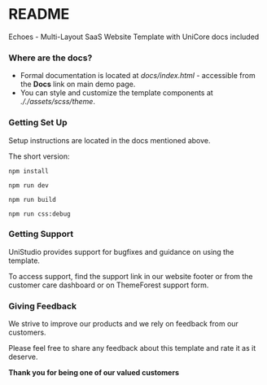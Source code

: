 # README

Echoes - Multi-Layout SaaS Website Template with UniCore docs included

### Where are the docs?

- Formal documentation is located at _docs/index.html_ - accessible from the **Docs** link on main demo page.
- You can style and customize the template components at _././assets/scss/theme_.

### Getting Set Up

Setup instructions are located in the docs mentioned above.

The short version:

`npm install`

`npm run dev`

`npm run build`

`npm run css:debug`

### Getting Support

UniStudio provides support for bugfixes and guidance on using the template.

To access support, find the support link in our website footer or from the customer care dashboard or on ThemeForest support form.

### Giving Feedback

We strive to improve our products and we rely on feedback from our customers.

Please feel free to share any feedback about this template and rate it as it deserve.

**Thank you for being one of our valued customers**
